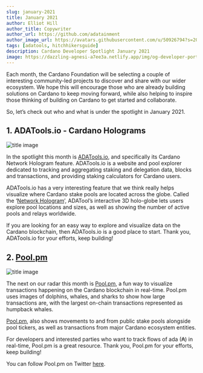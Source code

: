 ```yaml
---
slug: january-2021
title: January 2021
author: Elliot Hill
author_title: Copywriter
author_url: https://github.com/adatainment
author_image_url: https://avatars.githubusercontent.com/u/50926794?s=200&v=4
tags: [adatools, hitchhikersguide]
description: Cardano Developer Spotlight January 2021
image: https://dazzling-agnesi-a7ee3a.netlify.app/img/og-developer-portal.png
---
```


Each month, the Cardano Foundation will be selecting a couple of interesting community-led projects to discover and share with our wider ecosystem. We hope this will encourage those who are already building solutions on Cardano to keep moving forward, while also helping to inspire those thinking of building on Cardano to get started and collaborate.

So, let’s check out who and what is under the spotlight in January 2021.

<!-- truncate -->

## 1. ADATools.io - Cardano Holograms

![title image](/img/spotlight-adatools.jpeg)

In the spotlight this month is [ADATools.io](http://adatools.io), and specifically its Cardano Network Hologram feature. ADATools.io is a website and pool explorer dedicated to tracking and aggregating staking and delegation data, blocks and transactions, and providing staking calculators for Cardano users.

ADATools.io has a very interesting feature that we think really helps visualize where Cardano stake pools are located across the globe. Called the ‘[Network Hologram](https://adatools.io/hologram)’, ADATool’s interactive 3D holo-globe lets users explore pool locations and sizes, as well as showing the number of active pools and relays worldwide.

If you are looking for an easy way to explore and visualize data on the Cardano blockchain, then ADATools.io is a good place to start. Thank you, ADATools.io for your efforts, keep building!

## 2. [Pool.pm](https://pool.pm/)

![title image](/img/spotlight-poolpm.png)

The next on our radar this month is [Pool.pm](https://pool.pm/), a fun way to visualize transactions happening on the Cardano blockchain in real-time. Pool.pm uses images of dolphins, whales, and sharks to show how large transactions are, with the largest on-chain transactions represented as humpback whales.

[Pool.pm](https://pool.pm/), also shows movements to and from public stake pools alongside pool tickers, as well as transactions from major Cardano ecosystem entities.

For developers and interested parties who want to track flows of ada (₳) in real-time, Pool.pm is a great resource. Thank you, Pool.pm for your efforts, keep building!

You can follow Pool.pm on Twitter [here](https://twitter.com/pool_pm?lang=en-gb).
